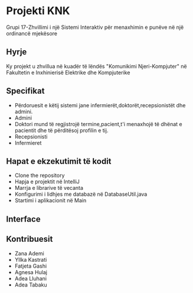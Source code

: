 
# Projekti KNK


Grupi 17-Zhvillimi i një Sistemi Interaktiv për menaxhimin e punëve në një ordinancë mjekësore





## Hyrje
Ky projekt u zhvillua në kuadër të lëndës "Komunikimi Njeri-Kompjuter" në Fakultetin e Inxhinierisë Elektrike dhe Kompjuterike


## Specifikat

- Përdoruesit e këtij sistemi jane infermierët,doktorët,recepsionistët dhe admini.
- Admini
- Doktori mund të regjistrojë termine,pacient,t'i menaxhojë të dhënat e pacientit dhe të përditësoj profilin e tij.
- Recepsionisti
- Infermieret



## Hapat e ekzekutimit të kodit
- Clone the repository
- Hapja e projektit në IntelliJ
- Marrja e librarive të vecanta 
- Konfigurimi i lidhjes me databazë në DatabaseUtil.java
- Startimi i aplikacionit në Main 


## Interface







## Kontribuesit
- Zana Ademi
- Yllka Kastrati
- Fatjeta Gashi
- Agnesa Hulaj
- Adea Lluhani
- Adea Tabaku
